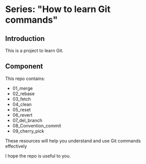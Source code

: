 # Series: "How to learn Git commands"
## Introduction
This is a project to learn Git.

## Component

This repo contains:
- 01_merge
- 02_rebase
- 03_fetch
- 04_clean
- 05_reset
- 06_revert
- 07_del_branch
- 08_Convention_commit
- 09_cherry_pick

These resources will help you understand and use Git commands effectively

I hope the repo is useful to you.
